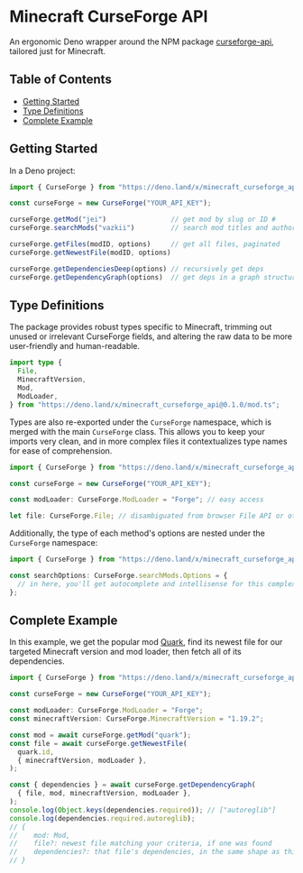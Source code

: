 # Minecraft CurseForge API

An ergonomic Deno wrapper around the NPM package [curseforge-api](https://github.com/Smiley43210/curseforge-api/), tailored just for Minecraft.

## Table of Contents

- [Getting Started](#getting-started)
- [Type Definitions](#type-definitions)
- [Complete Example](#complete-example)

## Getting Started

In a Deno project:

<!-- deno-fmt-ignore -->
```ts
import { CurseForge } from "https://deno.land/x/minecraft_curseforge_api@0.1.0/mod.ts";

const curseForge = new CurseForge("YOUR_API_KEY");

curseForge.getMod("jei")                // get mod by slug or ID #
curseForge.searchMods("vazkii")         // search mod titles and authors

curseForge.getFiles(modID, options)     // get all files, paginated
curseForge.getNewestFile(modID, options)

curseForge.getDependenciesDeep(options) // recursively get deps
curseForge.getDependencyGraph(options)  // get deps in a graph structure
```

## Type Definitions

The package provides robust types specific to Minecraft, trimming out unused or irrelevant CurseForge fields, and altering the raw data to be more user-friendly and human-readable.

```ts
import type {
  File,
  MinecraftVersion,
  Mod,
  ModLoader,
} from "https://deno.land/x/minecraft_curseforge_api@0.1.0/mod.ts";
```

Types are also re-exported under the `CurseForge` namespace, which is merged with the main `CurseForge` class. This allows you to keep your imports very clean, and in more complex files it contextualizes type names for ease of comprehension.

```ts
import { CurseForge } from "https://deno.land/x/minecraft_curseforge_api@0.1.0/mod.ts";

const curseForge = new CurseForge("YOUR_API_KEY");

const modLoader: CurseForge.ModLoader = "Forge"; // easy access

let file: CurseForge.File; // disambiguated from browser File API or other File types
```

Additionally, the type of each method's options are nested under the `CurseForge` namespace:

```ts
import { CurseForge } from "https://deno.land/x/minecraft_curseforge_api@0.1.0/mod.ts";

const searchOptions: CurseForge.searchMods.Options = {
  // in here, you'll get autocomplete and intellisense for this complex type
};
```

## Complete Example

In this example, we get the popular mod [Quark](https://www.curseforge.com/minecraft/mc-mods/quark), find its newest file for our targeted Minecraft version and mod loader, then fetch all of its dependencies.

```ts
import { CurseForge } from "https://deno.land/x/minecraft_curseforge_api@0.1.0/mod.ts";

const curseForge = new CurseForge("YOUR_API_KEY");

const modLoader: CurseForge.ModLoader = "Forge";
const minecraftVersion: CurseForge.MinecraftVersion = "1.19.2";

const mod = await curseForge.getMod("quark");
const file = await curseForge.getNewestFile(
  quark.id,
  { minecraftVersion, modLoader },
);

const { dependencies } = await curseForge.getDependencyGraph(
  { file, mod, minecraftVersion, modLoader },
);
console.log(Object.keys(dependencies.required)); // ["autoreglib"]
console.log(dependencies.required.autoreglib);
// {
//    mod: Mod,
//    file?: newest file matching your criteria, if one was found
//    dependencies?: that file's dependencies, in the same shape as this
// }
```
